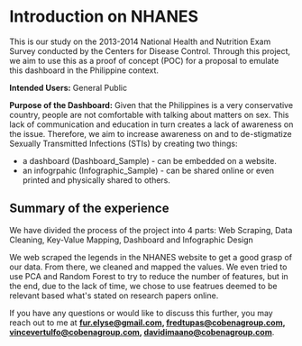 # Introduction on NHANES
This is our study on the 2013-2014 National Health and Nutrition Exam Survey conducted by the Centers for Disease Control.
Through this project, we aim to use this as a proof of concept (POC) for a proposal to emulate this dashboard in the Philippine context.

**Intended Users:** General Public

**Purpose of the Dashboard:** Given that the Philippines is a very conservative country, people are not comfortable with talking about matters on sex. This lack of communication and education in turn creates a lack of awareness on the issue. Therefore, we aim to increase awareness on and to de-stigmatize Sexually Transmitted Infections (STIs) by creating two things:
- a dashboard (Dashboard_Sample) - can be embedded on a website.
- an infogrpahic (Infographic_Sample) - can be shared online or even printed and physically shared to others.


## Summary of the experience
We have divided the process of the project into 4 parts: Web Scraping, Data Cleaning, Key-Value Mapping, Dashboard and Infographic Design

We web scraped the legends in the NHANES website to get a good grasp of our data. From there, we cleaned and mapped the values.
We even tried to use PCA and Random Forest to try to reduce the number of features, but in the end, due to the lack of time, we chose to use featrues deemed to be relevant based what's stated on research papers online.

If you have any questions or would like to discuss this further, you may reach out to me at **fur.elyse@gmail.com, fredtupas@cobenagroup.com, vincevertulfo@cobenagroup.com, davidimaano@cobenagroup.com**.
